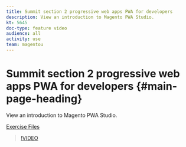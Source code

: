 ```yaml
---
title: Summit section 2 progressive web apps PWA for developers
description: View an introduction to Magento PWA Studio.
kt: 5645
doc-type: feature video
audience: all
activity: use
team: magentou
---
```


# Summit section 2 progressive web apps PWA for developers {#main-page-heading}

View an introduction to Magento PWA Studio.

[Exercise Files](/help/progressive-web-application/assets/PWA-Exercise-Skeleton-files.zip)

>[!VIDEO](https://video.tv.adobe.com/v/35716?quality=12&learn=on)
